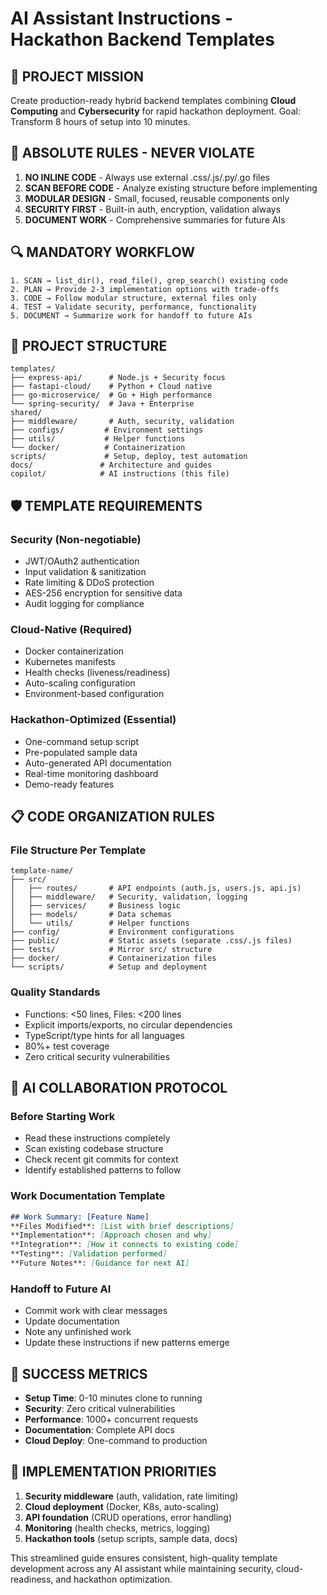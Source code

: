 # AI Assistant Instructions - Hackathon Backend Templates

## 🎯 **PROJECT MISSION**
Create production-ready hybrid backend templates combining **Cloud Computing** and **Cybersecurity** for rapid hackathon deployment. Goal: Transform 8 hours of setup into 10 minutes.

## 🚨 **ABSOLUTE RULES - NEVER VIOLATE**
1. **NO INLINE CODE** - Always use external .css/.js/.py/.go files
2. **SCAN BEFORE CODE** - Analyze existing structure before implementing
3. **MODULAR DESIGN** - Small, focused, reusable components only
4. **SECURITY FIRST** - Built-in auth, encryption, validation always
5. **DOCUMENT WORK** - Comprehensive summaries for future AIs

## 🔍 **MANDATORY WORKFLOW**
```
1. SCAN → list_dir(), read_file(), grep_search() existing code
2. PLAN → Provide 2-3 implementation options with trade-offs
3. CODE → Follow modular structure, external files only
4. TEST → Validate security, performance, functionality
5. DOCUMENT → Summarize work for handoff to future AIs
```

## 📂 **PROJECT STRUCTURE**
```
templates/
├── express-api/      # Node.js + Security focus
├── fastapi-cloud/    # Python + Cloud native
├── go-microservice/  # Go + High performance
└── spring-security/  # Java + Enterprise
shared/
├── middleware/       # Auth, security, validation
├── configs/         # Environment settings
├── utils/           # Helper functions
└── docker/          # Containerization
scripts/             # Setup, deploy, test automation
docs/               # Architecture and guides
copilot/            # AI instructions (this file)
```

## 🛡️ **TEMPLATE REQUIREMENTS**
### **Security (Non-negotiable)**
- JWT/OAuth2 authentication
- Input validation & sanitization
- Rate limiting & DDoS protection
- AES-256 encryption for sensitive data
- Audit logging for compliance

### **Cloud-Native (Required)**
- Docker containerization
- Kubernetes manifests
- Health checks (liveness/readiness)
- Auto-scaling configuration
- Environment-based configuration

### **Hackathon-Optimized (Essential)**
- One-command setup script
- Pre-populated sample data
- Auto-generated API documentation
- Real-time monitoring dashboard
- Demo-ready features

## 📋 **CODE ORGANIZATION RULES**
### **File Structure Per Template**
```
template-name/
├── src/
│   ├── routes/       # API endpoints (auth.js, users.js, api.js)
│   ├── middleware/   # Security, validation, logging
│   ├── services/     # Business logic
│   ├── models/       # Data schemas
│   └── utils/        # Helper functions
├── config/           # Environment configurations
├── public/           # Static assets (separate .css/.js files)
├── tests/            # Mirror src/ structure
├── docker/           # Containerization files
└── scripts/          # Setup and deployment
```

### **Quality Standards**
- Functions: <50 lines, Files: <200 lines
- Explicit imports/exports, no circular dependencies
- TypeScript/type hints for all languages
- 80%+ test coverage
- Zero critical security vulnerabilities

## 🤖 **AI COLLABORATION PROTOCOL**
### **Before Starting Work**
- Read these instructions completely
- Scan existing codebase structure
- Check recent git commits for context
- Identify established patterns to follow

### **Work Documentation Template**
```markdown
## Work Summary: [Feature Name]
**Files Modified**: [List with brief descriptions]
**Implementation**: [Approach chosen and why]
**Integration**: [How it connects to existing code]
**Testing**: [Validation performed]
**Future Notes**: [Guidance for next AI]
```

### **Handoff to Future AI**
- Commit work with clear messages
- Update documentation
- Note any unfinished work
- Update these instructions if new patterns emerge

## 🎯 **SUCCESS METRICS**
- **Setup Time**: 0-10 minutes clone to running
- **Security**: Zero critical vulnerabilities
- **Performance**: 1000+ concurrent requests
- **Documentation**: Complete API docs
- **Cloud Deploy**: One-command to production

## 🔧 **IMPLEMENTATION PRIORITIES**
1. **Security middleware** (auth, validation, rate limiting)
2. **Cloud deployment** (Docker, K8s, auto-scaling)
3. **API foundation** (CRUD operations, error handling)
4. **Monitoring** (health checks, metrics, logging)
5. **Hackathon tools** (setup scripts, sample data, docs)

This streamlined guide ensures consistent, high-quality template development across any AI assistant while maintaining security, cloud-readiness, and hackathon optimization.
